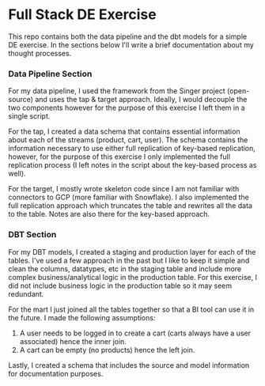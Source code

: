 # Full Stack DE Exercise

This repo contains both the data pipeline and the dbt models for a simple DE exercise. In the sections below I'll write a brief documentation about my thought processes.

### Data Pipeline Section

For my data pipeline, I used the framework from the Singer project (open-source) and uses the tap & target approach. Ideally, I would decouple the two components however for the purpose of this exercise I left them in a single script. 

For the tap, I created a data schema that contains essential information about each of the streams (product, cart, user). The schema contains the information necessary to use either full replication of key-based replication, however, for the purpose of this exercise I only implemented the full replication process (I left notes in the script about the key-based process as well).

For the target, I mostly wrote skeleton code since I am not familiar with connectors to GCP (more familiar with Snowflake). I also implemented the full replication approach which truncates the table and rewrites all the data to the table. Notes are also there for the key-based approach.

### DBT Section

For my DBT models, I created a staging and production layer for each of the tables. I've used a few approach in the past but I like to keep it simple and clean the columns, datatypes, etc in the staging table and include more complex business/analytical logic in the production table. For this exercise, I did not include business logic in the production table so it may seem redundant. 

For the mart I just joined all the tables together so that a BI tool can use it in the future. I made the following assumptions: 
1. A user needs to be logged in to create a cart (carts always have a user associated) hence the inner join.
2. A cart can be empty (no products) hence the left join.

Lastly, I created a schema that includes the source and model information for documentation purposes.
